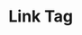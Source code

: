 <script setup lang="ts">
// Docs UI
// import Preview from "@/src/docs/components/text-animations/split-text/Preview.vue";
// import Showcases from "@/src/docs/components/text-animations/split-text/Showcases.vue";
</script>

# Link Tag
